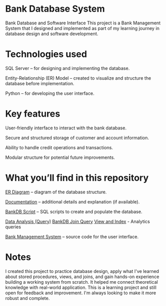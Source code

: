 # Bank Database System
Bank Database and Software Interface
This project is a Bank Management System that I designed and implemented as part of my learning journey in database design and software development.

# Technologies used
SQL Server – for designing and implementing the database.

Entity-Relationship (ER) Model – created to visualize and structure the database before implementation.

Python – for developing the user interface.

# Key features
User-friendly interface to interact with the bank database.

Secure and structured storage of customer and account information.

Ability to handle credit operations and transactions.

Modular structure for potential future improvements.

# What you’ll find in this repository
[ER Diagram](ER%20Diagram.jpeg) – diagram of the database structure.

[Documentation](Documentation.docx) – additional details and explanation (if available).

[BankDB Script](BankDB%20script.sql) – SQL scripts to create and populate the database.

[Data Analysis (Query)](Data%20analysis%20(query).sql)
[BankDB Join Query](BankDB%20join%20query.sql)
[View and Index](View%20and%20Index.sql) - Analytics queries

[Bank Management System](Bank%20Management%20System/) – source code for the user interface.


# Notes
I created this project to practice database design, apply what I've learned about stored procedures, views, and joins, and gain hands-on experience building a working system from scratch. It helped me connect theoretical knowledge with real-world application.
This is a learning project and still open for feedback and improvement. I'm always looking to make it more robust and complete.
